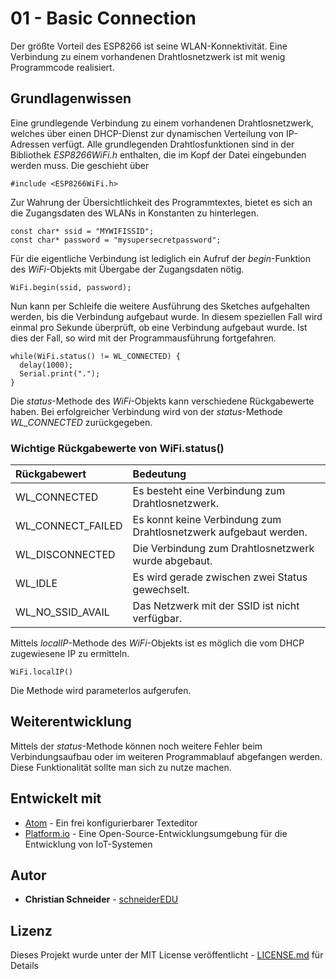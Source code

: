 # 01 - Basic Connection

Der größte Vorteil des ESP8266 ist seine WLAN-Konnektivität. Eine Verbindung zu einem vorhandenen Drahtlosnetzwerk ist mit wenig Programmcode realisiert.

## Grundlagenwissen

Eine grundlegende Verbindung zu einem vorhandenen Drahtlosnetzwerk, welches über einen DHCP-Dienst zur dynamischen Verteilung von IP-Adressen verfügt.
Alle grundlegenden Drahtlosfunktionen sind in der Bibliothek *ESP8266WiFi.h* enthalten, die im Kopf der Datei eingebunden werden muss. Die geschieht über

```
#include <ESP8266WiFi.h>
```

Zur Wahrung der Übersichtlichkeit des Programmtextes, bietet es sich an die Zugangsdaten des WLANs in Konstanten zu hinterlegen.

```
const char* ssid = "MYWIFISSID";
const char* password = "mysupersecretpassword";
```

Für die eigentliche Verbindung ist lediglich ein Aufruf der *begin*-Funktion des *WiFi*-Objekts mit Übergabe der Zugangsdaten nötig.

```
WiFi.begin(ssid, password);
```

Nun kann per Schleife die weitere Ausführung des Sketches aufgehalten werden, bis die Verbindung aufgebaut wurde. In diesem speziellen Fall wird einmal pro Sekunde überprüft, ob eine Verbindung aufgebaut wurde. Ist dies der Fall, so wird mit der Programmausführung fortgefahren.

```
while(WiFi.status() != WL_CONNECTED) {
  delay(1000);
  Serial.print(".");
}
```

Die *status*-Methode des *WiFi*-Objekts kann verschiedene Rückgabewerte haben. Bei erfolgreicher Verbindung wird von der *status*-Methode *WL_CONNECTED* zurückgegeben.

### Wichtige Rückgabewerte von WiFi.status()

| Rückgabewert  | Bedeutung |
| :------------ | :-------- |
| WL_CONNECTED | Es besteht eine Verbindung zum Drahtlosnetzwerk. |
| WL_CONNECT_FAILED | Es konnt keine Verbindung zum Drahtlosnetzwerk aufgebaut werden. |
| WL_DISCONNECTED | Die Verbindung zum Drahtlosnetzwerk wurde abgebaut. |
| WL_IDLE | Es wird gerade zwischen zwei Status gewechselt. |
| WL_NO_SSID_AVAIL | Das Netzwerk mit der SSID ist nicht verfügbar. |

Mittels *localIP*-Methode des *WiFi*-Objekts ist es möglich die vom DHCP zugewiesene IP zu ermitteln.

```
WiFi.localIP()
```

Die Methode wird parameterlos aufgerufen.

## Weiterentwicklung

Mittels der *status*-Methode können noch weitere Fehler beim Verbindungsaufbau oder im weiteren Programmablauf abgefangen werden. Diese Funktionalität sollte man sich zu nutze machen.


## Entwickelt mit

* [Atom](https://atom.io/) - Ein frei konfigurierbarer Texteditor
* [Platform.io](https://platformio.org/) - Eine Open-Source-Entwicklungsumgebung für die Entwicklung von IoT-Systemen

## Autor

* **Christian Schneider** - [schneiderEDU](https://github.com/schneiderEDU)

## Lizenz

Dieses Projekt wurde unter der MIT License veröffentlicht -  [LICENSE.md](LICENSE.md) für Details
